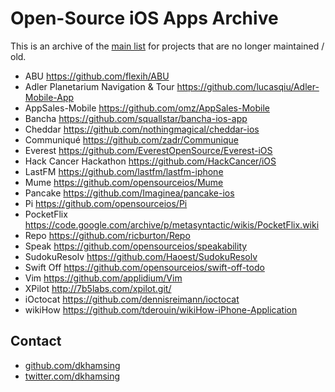 # Open-Source iOS Apps Archive

This is an archive of the [main list](https://github.com/dkhamsing/open-source-ios-apps) for projects that are no longer maintained / old.

- ABU https://github.com/flexih/ABU
- Adler Planetarium Navigation & Tour https://github.com/lucasqiu/Adler-Mobile-App
- AppSales-Mobile https://github.com/omz/AppSales-Mobile
- Bancha https://github.com/squallstar/bancha-ios-app
- Cheddar https://github.com/nothingmagical/cheddar-ios
- Communiqué https://github.com/zadr/Communique
- Everest https://github.com/EverestOpenSource/Everest-iOS
- Hack Cancer Hackathon https://github.com/HackCancer/iOS
- LastFM https://github.com/lastfm/lastfm-iphone
- Mume https://github.com/opensourceios/Mume
- Pancake https://github.com/Imaginea/pancake-ios
- Pi https://github.com/opensourceios/Pi
- PocketFlix https://code.google.com/archive/p/metasyntactic/wikis/PocketFlix.wiki
- Repo https://github.com/ricburton/Repo
- Speak https://github.com/opensourceios/speakability
- SudokuResolv https://github.com/Haoest/SudokuResolv
- Swift Off https://github.com/opensourceios/swift-off-todo
- Vim https://github.com/applidium/Vim
- XPilot http://7b5labs.com/xpilot.git/
- iOctocat https://github.com/dennisreimann/ioctocat
- wikiHow https://github.com/tderouin/wikiHow-iPhone-Application

## Contact

- [github.com/dkhamsing](https://github.com/dkhamsing)
- [twitter.com/dkhamsing](https://twitter.com/dkhamsing)
